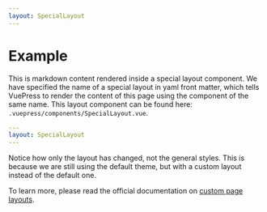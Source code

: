 ```yaml
---
layout: SpecialLayout
---
```


# Example

This is markdown content rendered inside a special layout component. We have specified the name of a special layout in yaml front matter, which tells VuePress to render the content of this page using the component of the same name. This layout component can be found here: `.vuepress/components/SpecialLayout.vue`.

```yaml
---
layout: SpecialLayout
---

```

Notice how only the layout has changed, not the general styles. This is because we are still using the default theme, but with a custom layout instead of the default one.

To learn more, please read the official documentation on [custom page layouts](https://v1.vuepress.vuejs.org/theme/default-theme-config.html#custom-layout-for-specific-pages).

